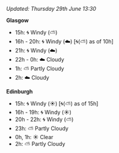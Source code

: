 *Updated: Thursday 29th June 13:30*

**Glasgow**

* 15h: :cyclone: Windy (:partly_sunny:)
* 16h - 20h: :cyclone: Windy (:cloud:) [:cyclone:(:partly_sunny:) as of 10h]
* 21h: :cyclone: Windy (:cloud:)
* 22h - 0h: :cloud: Cloudy
* 1h: :partly_sunny: Partly Cloudy
* 2h: :cloud: Cloudy

**Edinburgh**

* 15h: :cyclone: Windy (:sunny:) [:cyclone:(:partly_sunny:) as of 15h]
* 16h - 19h: :cyclone: Windy (:sunny:)
* 20h - 22h: :cyclone: Windy (:partly_sunny:)
* 23h: :partly_sunny: Partly Cloudy
* 0h, 1h: :sunny: Clear
* 2h: :partly_sunny: Partly Cloudy
